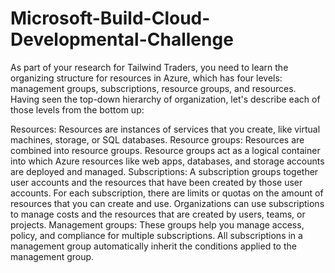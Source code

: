 # Microsoft-Build-Cloud-Developmental-Challenge
As part of your research for Tailwind Traders, you need to learn the organizing structure for resources in Azure, which has four levels: management groups, subscriptions, resource groups, and resources.
Having seen the top-down hierarchy of organization, let's describe each of those levels from the bottom up:

Resources: Resources are instances of services that you create, like virtual machines, storage, or SQL databases.
Resource groups: Resources are combined into resource groups. Resource groups act as a logical container into which Azure resources like web apps, databases, and storage accounts are deployed and managed.
Subscriptions: A subscription groups together user accounts and the resources that have been created by those user accounts. For each subscription, there are limits or quotas on the amount of resources that you can create and use. Organizations can use subscriptions to manage costs and the resources that are created by users, teams, or projects.
Management groups: These groups help you manage access, policy, and compliance for multiple subscriptions. All subscriptions in a management group automatically inherit the conditions applied to the management group.
